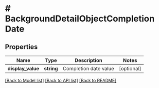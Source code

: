 # # BackgroundDetailObjectCompletionDate

## Properties

Name | Type | Description | Notes
------------ | ------------- | ------------- | -------------
**display_value** | **string** | Completion date value | [optional]

[[Back to Model list]](../../README.md#models) [[Back to API list]](../../README.md#endpoints) [[Back to README]](../../README.md)
